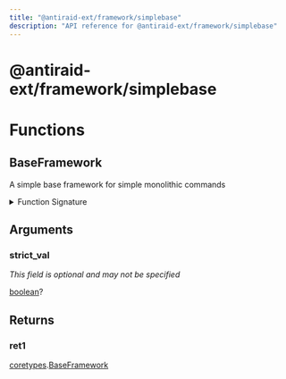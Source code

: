 ```yaml
---
title: "@antiraid-ext/framework/simplebase"
description: "API reference for @antiraid-ext/framework/simplebase"
---
```


<div id="@antiraid-ext/framework/simplebase"></div>

# @antiraid-ext/framework/simplebase

<div id="Functions"></div>

# Functions

<div id="BaseFramework"></div>

## BaseFramework

A simple base framework for simple monolithic commands

<details>
<summary>Function Signature</summary>

```luau
--- A simple base framework for simple monolithic commands
function BaseFramework(strict_val: boolean?) -> coretypes.BaseFramework end
```

</details>

<div id="Arguments"></div>

## Arguments

<div id="strict_val"></div>

### strict_val

*This field is optional and may not be specified*

[boolean](#boolean)?

<div id="Returns"></div>

## Returns

<div id="ret1"></div>

### ret1

[coretypes](#module.coretypes).[BaseFramework](#BaseFramework)